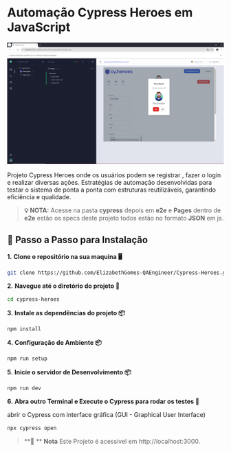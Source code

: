 # Automação Cypress Heroes em JavaScript 

![Texto alternativo](cypressHeroes.png)



Projeto Cypress Heroes onde os usuários podem se registrar , fazer o login e realizar diversas ações. 
Estratégias de automação desenvolvidas para testar o sistema de ponta a ponta  com estruturas reutilizáveis, garantindo eficiência e qualidade.

> **💡 NOTA:**
> Acesse na pasta **cypress** depois em **e2e** e **Pages** dentro de **e2e** estão os specs deste projeto todos estão no formato **JSON** em js.
>  

## 📝 Passo a Passo para Instalação




**1.** **Clone o repositório na sua maquina 🖥️**

```bash
git clone https://github.com/ElizabethGomes-QAEngineer/Cypress-Heroes.git
```

**2.** **Navegue até o diretório do projeto 📂**

```bash
cd cypress-heroes
````

**3.** **Instale as dependências do projeto 📦**

```bash
npm install 
```

**4.** **Configuração de Ambiente 📦**

```bash
npm run setup
```

**5.** **Inicie o servidor de Desenvolvimento 📦**

```bash
npm run dev
```

**6.** **Abra outro Terminal e Execute o Cypress para rodar os testes 🚀**

abrir o Cypress com interface gráfica (GUI - Graphical User Interface)

```bash
npx cypress open
````




>
>**📜 ** **Nota** Este Projeto é acessivel em http://localhost:3000.
>
